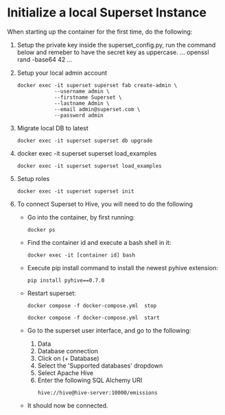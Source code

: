 # Initialize a local Superset Instance

When starting up the container for the first time, do the following:

1. Setup the private key inside the superset_config.py, run the command below and remeber to have the secret key as uppercase.
    ...
        openssl rand -base64 42
    ...
    
1. Setup your local admin account

    ```
    docker exec -it superset superset fab create-admin \
                --username admin \
                --firstname Superset \
                --lastname Admin \
                --email admin@superset.com \
                --password admin
    ```

1. Migrate local DB to latest

    ```
    docker exec -it superset superset db upgrade
    ```

1. docker exec -it superset superset load_examples

    ```
    docker exec -it superset superset load_examples
    ```

1. Setup roles

    ```
    docker exec -it superset superset init
    ```

1. To connect Superset to Hive, you will need to do the following
    
    - Go into the container, by first running:
        ```
        docker ps
        ```
    - Find the container id and execute a bash shell in it:
        ```
        docker exec -it [container id] bash
        ```
    - Execute pip install command to install the newest pyhive extension:
        ```
        pip install pyhive==0.7.0
        ```
    - Restart superset:
        ```
        docker compose -f docker-compose.yml  stop
        ```
        ```
        docker compose -f docker-compose.yml  start
        ```
    - Go to the superset user interface, and go to the following:

        1. Data 
        1. Database connection
        1. Click on (+ Database)
        1. Select the 'Supported databases' dropdown
        1. Select Apache Hive
        1. Enter the following SQL Alchemy URI
            ```
            hive://hive@hive-server:10000/emissions
            ```
    - It should now be connected.

